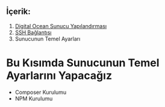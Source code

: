## İçerik:
1. [Digital Ocean Sunucu Yapılandırması](https://gitlab.com/tutkun/reading/blob/master/digitaloceans/readme.md)
2. [SSH Bağlantısı](https://gitlab.com/tutkun/reading/blob/master/digitaloceans/ssh-connection.md)
3. Sunucunun Temel Ayarları


# Bu Kısımda Sunucunun Temel Ayarlarını Yapacağız

* Composer Kurulumu
* NPM Kurulumu

